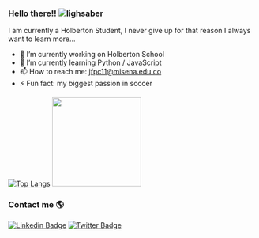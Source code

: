 ### Hello there!! ![lighsaber](http://emojis.slackmojis.com/emojis/images/1450319458/135/x-wing.png) 


I am currently a Holberton Student, I never give up for that reason I always want to learn more...

- 🔭 I’m currently working on Holberton School
- 🌱 I’m currently learning Python / JavaScript
- 📫 How to reach me: jfpc11@misena.edu.co
- ⚡ Fun fact: my biggest passion in soccer

[![Top Langs](https://github-readme-stats.vercel.app/api/top-langs/?username=Jfprado11)](https://github.com/anuraghazra/github-readme-stats)
<img height="180em" src="https://github-readme-stats.vercel.app/api?username=Jfprado11&show_icons=true&hide_border=false&&count_private=false&include_all_commits=true" />

### Contact me :earth_americas:
[![Linkedin Badge](https://img.shields.io/badge/-LinkedIn-blue?style=flat-square&logo=Linkedin&logoColor=white&link=https://www.linkedin.com/in/juan-felipe-prado-cruz-6a86491bb/)](https://www.linkedin.com/in/juan-felipe-prado-cruz-6a86491bb/)
[![Twitter Badge](https://img.shields.io/badge/-Twitter-1ca0f1?style=flat-square&labelColor=1ca0f1&logo=twitter&logoColor=white&link=https://twitter.com/JuanFel40616843)](https://twitter.com/JuanFel40616843)
